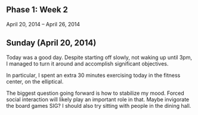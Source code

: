 Phase 1: Week 2
---------------

April 20, 2014 – April 26, 2014

## Sunday (April 20, 2014)

Today was a good day. Despite starting off slowly, not waking up until 3pm, I managed to turn it around and accomplish significant objectives.

In particular, I spent an extra 30 minutes exercising today in the fitness center, on the elliptical.

The biggest question going forward is how to stabilize my mood. Forced social interaction will likely play an important role in that. Maybe invigorate the board games SIG? I should also try sitting with people in the dining hall.